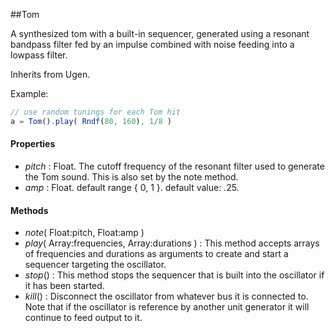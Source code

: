 ##Tom

A synthesized tom with a built-in sequencer, generated using a resonant bandpass filter fed by an impulse combined with noise feeding into a lowpass filter.

Inherits from Ugen.

Example:
```javascript
// use random tunings for each Tom hit  
a = Tom().play( Rndf(80, 160), 1/8 )  
```
#### Properties

* _pitch_ : Float. The cutoff frequency of the resonant filter used to generate the Tom sound. This is also set by the note method.
* _amp_ : Float. default range { 0, 1 }. default value: .25.

#### Methods

* _note_( Float:pitch, Float:amp )
* _play_( Array:frequencies, Array:durations ) : This method accepts arrays of frequencies and durations as arguments to create and start a sequencer targeting the oscillator.
* _stop_() : This method stops the sequencer that is built into the oscillator if it has been started.
* _kill_() : Disconnect the oscillator from whatever bus it is connected to. Note that if the oscillator is reference by another unit generator it will continue to feed output to it.
